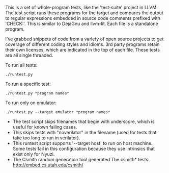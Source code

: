 This is a set of whole-program tests, like the 'test-suite' project in LLVM.
The test script runs these programs for the target and compares the output
to regular expressions embedded in source code comments prefixed with 'CHECK:'.
This is similar to DejaGnu and llvm-lit. Each file is a standalone program.

I've grabbed snippets of code from a variety of open source projects to get
coverage of different coding styles and idioms. 3rd party programs retain
their own licenses, which are indicated in the top of each file. These
tests are all single threaded.

To run all tests:

    ./runtest.py

To run a specific test:

    ./runtest.py *program names*

To run only on emulator:

    ./runtest.py --target emulator *program names*

- The test script skips filenames that begin with underscore, which is
  useful for known failing cases.
- This skips tests with "noverilator" in the filename (used for tests that
  take too long to run in verilator).
- This runtest script supports '--target host' to run on host machine.
  Some tests fail in this configuration because they use intrinsics
  that exist only for Nyuzi.
- The Csmith random generation tool generated The csmith* tests:
  <http://embed.cs.utah.edu/csmith/>
